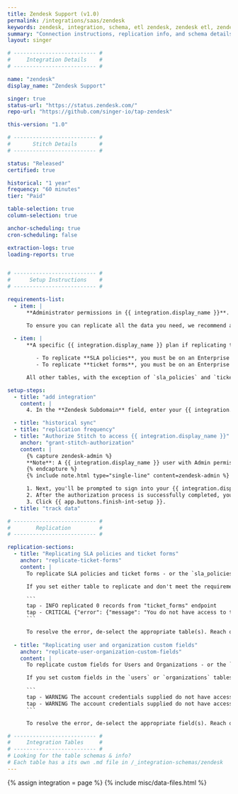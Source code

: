 ```yaml
---
title: Zendesk Support (v1.0)
permalink: /integrations/saas/zendesk
keywords: zendesk, integration, schema, etl zendesk, zendesk etl, zendesk schema
summary: "Connection instructions, replication info, and schema details for Stitch's Zendesk Support integration."
layout: singer

# -------------------------- #
#     Integration Details    #
# -------------------------- #

name: "zendesk"
display_name: "Zendesk Support"

singer: true
status-url: "https://status.zendesk.com/"
repo-url: "https://github.com/singer-io/tap-zendesk"

this-version: "1.0"

# -------------------------- #
#       Stitch Details       #
# -------------------------- #

status: "Released"
certified: true

historical: "1 year"
frequency: "60 minutes"
tier: "Paid"

table-selection: true
column-selection: true

anchor-scheduling: true
cron-scheduling: false

extraction-logs: true
loading-reports: true


# -------------------------- #
#      Setup Instructions    #
# -------------------------- #

requirements-list:
  - item: |
      **Administrator permissions in {{ integration.display_name }}**. Some data types in {{ integration.display_name }} may only be accessed with Admin permissions. For example: To replicate ticket metric or tag data, {{ integration.display_name }}'s API requires a user with Admin permissions.

      To ensure you can replicate all the data you need, we recommend a user with Admin permissions set up the integration.
      
  - item: |
      **A specific {{ integration.display_name }} plan if replicating ticket forms or SLA policies:**

         - To replicate **SLA policies**, you must be on an Enterprise or Professional {{ integration.display_name }} plan.
         - To replicate **ticket forms**, you must be on an Enterprise {{ integration.display_name }} plan, or a Professional {{ integration.display_name }} plan with the ticket forms add-on.

      All other tables, with the exception of `sla_policies` and `ticket_forms` will be available for replication even if you aren't on either of these {{ integration.display_name }} plans.

setup-steps:
  - title: "add integration"
    content: |
      4. In the **Zendesk Subdomain** field, enter your {{ integration.display_name }} site prefix. For example: For `stitchdata.zendesk.com`, only `stitchdata` would be entered into this field.

  - title: "historical sync"
  - title: "replication frequency"
  - title: "Authorize Stitch to access {{ integration.display_name }}"
    anchor: "grant-stitch-authorization"
    content: |
      {% capture zendesk-admin %}
      **Note**: A {{ integration.display_name }} user with Admin permissions must complete this step.
      {% endcapture %}
      {% include note.html type="single-line" content=zendesk-admin %}

      1. Next, you'll be prompted to sign into your {{ integration.display_name }} account.
      2. After the authorization process is successfully completed, you'll be directed back to Stitch.
      3. Click {{ app.buttons.finish-int-setup }}.
  - title: "track data"

# -------------------------- #
#        Replication         #
# -------------------------- #

replication-sections:
  - title: "Replicating SLA policies and ticket forms"
    anchor: "replicate-ticket-forms"
    content: |
      To replicate SLA policies and ticket forms - or the `sla_policies` and `ticket_forms` tables - you need to be on an Enterprise or Professional {{ integration.display_name }} plan. [To replicate `ticket_forms` on a Professional plan](https://support.zendesk.com/hc/en-us/articles/203661616-Creating-ticket-forms-to-support-multiple-request-types-Professional-add-on-and-Enterprise-){:target="_blank"}, you'll also need to have the ticket forms add-on enabled in your {{ integration.display_name }} account.

      If you set either table to replicate and don't meet the requirements listed above, an error similar to the following will surface in the integration's [Extraction Logs]({{ link.replication.extraction-logs | prepend: site.baseurl }}):

      ```
      tap - INFO replicated 0 records from "ticket_forms" endpoint
      tap - CRITICAL {"error": {"message": "You do not have access to this page. Please contact the account owner of this help desk for further help.", "title": "Forbidden"}}
      ```

      To resolve the error, de-select the appropriate table(s). Reach out to Zendesk if you have questions about your Zendesk plan.
      
  - title: "Replicating user and organization custom fields"
    anchor: "replicate-user-organization-custom-fields"
    content: |
      To replicate custom fields for Users and Organizations - or the `users` and `organizations` tables - [you need to be on an Enterprise, Professional, or Team Zendesk plan](https://support.zendesk.com/hc/en-us/articles/203662066-Adding-custom-fields-to-users){:target="_blank"}.

      If you set custom fields in the `users` or `organizations` tables to replicate and don't meet the requirements listed above, an error similar to the following will surface in the integration's [Extraction Logs]({{ link.replication.extraction-logs | prepend: site.baseurl }}):

      ```
      tap - WARNING The account credentials supplied do not have access to `organizations` custom fields.
      tap - WARNING The account credentials supplied do not have access to `users` custom fields.
      ```

      To resolve the error, de-select the appropriate field(s). Reach out to Zendesk if you have questions about your Zendesk plan.

# -------------------------- #
#     Integration Tables     #
# -------------------------- #
# Looking for the table schemas & info?
# Each table has a its own .md file in /_integration-schemas/zendesk
---
```

{% assign integration = page %}
{% include misc/data-files.html %}